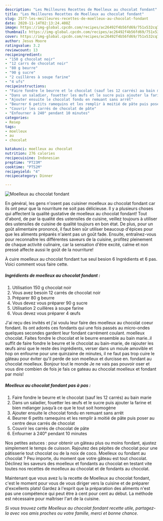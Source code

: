 ```yaml
---
description: "Les Meilleures Recettes de Moelleux au chocolat fondant"
title: "Les Meilleures Recettes de Moelleux au chocolat fondant"
slug: 2577-les-meilleures-recettes-de-moelleux-au-chocolat-fondant
date: 2020-11-14T02:13:24.408Z
image: https://img-global.cpcdn.com/recipes/ac26492f4b56fd69/751x532cq70/moelleux-au-chocolat-fondant-photo-principale-de-la-recette.jpg
thumbnail: https://img-global.cpcdn.com/recipes/ac26492f4b56fd69/751x532cq70/moelleux-au-chocolat-fondant-photo-principale-de-la-recette.jpg
cover: https://img-global.cpcdn.com/recipes/ac26492f4b56fd69/751x532cq70/moelleux-au-chocolat-fondant-photo-principale-de-la-recette.jpg
author: Jesus Moore
ratingvalue: 3.2
reviewcount: 13
recipeingredient:
- "150 g chocolat noir"
- "12 carrs de chocolat noir"
- "80 g beurre"
- "90 g sucre"
- "2 cuillères à soupe farine"
- "4 ufs"
recipeinstructions:
- "Faire fondre le beurre et le chocolat (sauf les 12 carrés) au bain marie"
- "Dans un saladier, fouetter les œufs et le sucre puis ajouter la farine et bien mélanger jusqu’à ce que le tout soit homogène"
- "Ajouter ensuite le chocolat fondu en remuant sans arrêt"
- "Beurrer 6 petits ramequins et les remplir à moitié de pâte puis poser au centre deux carrés de chocolat"
- "Couvrir les carrés de chocolat de pâte"
- "Enfourner à 240° pendant 10 minutes"
categories:
- Resep
tags:
- moelleux
- au
- chocolat

katakunci: moelleux au chocolat 
nutrition: 276 calories
recipecuisine: Indonesian
preptime: "PT23M"
cooktime: "PT52M"
recipeyield: "4"
recipecategory: Dinner

---
```



![Moelleux au chocolat fondant](https://img-global.cpcdn.com/recipes/ac26492f4b56fd69/751x532cq70/moelleux-au-chocolat-fondant-photo-principale-de-la-recette.jpg)

En général, les gens n'osent pas cuisiner moelleux au chocolat fondant car ils ont peur que la nourriture ne soit pas délicieuse. Il y a plusieurs choses qui affectent la qualité gustative de moelleux au chocolat fondant! Tout d'abord, de par la qualité des ustensiles de cuisine, veillez toujours à utiliser des ustensiles de cuisine de qualité toujours en bon état. De plus, pour un goût alimentaire prononcé, il faut bien sûr utiliser beaucoup d'épices pour que les aliments préparés n'aient pas un goût fade. Ensuite, entraînez-vous pour reconnaître les différentes saveurs de la cuisine, profitez pleinement de chaque activité culinaire, car la sensation d'être excité, calme et non pressé affecte aussi le goût de la nourriture!

<!--inarticleads1-->

À cuire moelleux au chocolat fondant tue seul besion 6 Ingrédients et 6 pas. Voici comment vous faire cette.

##### Ingrédients de moelleux au chocolat fondant :

1. Utilisation 150 g chocolat noir
1. Vous avez besoin 12 carrés de chocolat noir
1. Préparer 80 g beurre
1. Vous devez vous préparer 90 g sucre
1. Utilisation 2 cuillères à soupe farine
1. Vous devez vous préparer 4 œufs


J&#39;ai reçu des invités et j&#39;ai voulu leur faire des moelleux au chocolat coeur fondant. Ils ont adorés ces fondants qui une fois passés au micro-ondes quelques secondes gardent leur fondant carrément coulant. moelleux chocolat. Faites fondre le chocolat et le beurre ensemble au bain marie..il suffit de faire fondre le beurre et le chocolat au bain-marie, de rajouter les œufs ainsi que le reste des ingrédients, verser dans un moule amovible et hop on enfourne pour une quinzaine de minutes, il ne faut pas trop cuire le gâteau pour éviter qu&#39;il perde de son moelleux et durcisse en. fondant au chocolat moelleux. Bonjour tout le monde Je ne vais pas pouvoir oser et vous dire combien de fois je fais ce gateau au chocolat moelleux et fondant par mois! 

<!--inarticleads2-->

##### Moelleux au chocolat fondant pas à pas :

1. Faire fondre le beurre et le chocolat (sauf les 12 carrés) au bain marie
1. Dans un saladier, fouetter les œufs et le sucre puis ajouter la farine et bien mélanger jusqu’à ce que le tout soit homogène
1. Ajouter ensuite le chocolat fondu en remuant sans arrêt
1. Beurrer 6 petits ramequins et les remplir à moitié de pâte puis poser au centre deux carrés de chocolat
1. Couvrir les carrés de chocolat de pâte
1. Enfourner à 240° pendant 10 minutes


Nos petites astuces : pour obtenir un gâteau plus ou moins fondant, ajustez simplement le temps de cuisson. Rajoutez des pépites de chocolat pour une pâtisserie tout chocolat ou de la noix de coco. Moelleux ou fondant au chocolat ? Peu importe, du moment que votre gâteau est tout chocolat. Déclinez les saveurs des moelleux et fondants au chocolat en testant vite toutes nos recettes de moelleux au chocolat et de fondants au chocolat. 

<!--inarticleads1-->

<p>
Maintenant que vous avez lu la recette de Moelleux au chocolat fondant, c'est le moment pour vous de vous diriger vers la cuisine et de préparer d'excellents plats! Gardez à l'esprit que la préparation des aliments n'est pas une compétence qui peut être à cent pour cent au début. La méthode est nécessaire pour maîtriser l'art de la cuisine.
</p>

<p>
<i>Si vous trouvez cette Moelleux au chocolat fondant recette utile, partagez-la avec vos amis proches ou votre famille, merci et bonne chance.</i>
</p>
